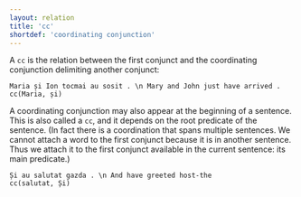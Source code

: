 ```yaml
---
layout: relation
title: 'cc'
shortdef: 'coordinating conjunction'
---
```


A `cc` is the relation between the first conjunct and the coordinating conjunction delimiting another conjunct:

~~~ sdparse
Maria și Ion tocmai au sosit . \n Mary and John just have arrived .
cc(Maria, și)
~~~

A coordinating conjunction may also appear at the beginning of a sentence. This is also called a `cc`, and it depends on the root predicate of the sentence. (In fact there is a coordination that spans multiple sentences. We cannot attach a word to the first conjunct because it is in another sentence. Thus we attach it to the first conjunct available in the current sentence: its main predicate.)

~~~ sdparse
Și au salutat gazda . \n And have greeted host-the
cc(salutat, Și)
~~~
